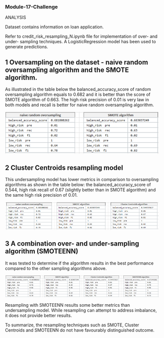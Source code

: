 ### Module-17-Challenge

ANALYSIS

Dataset contains information on loan application.

Refer to credit_risk_resampling_N.ipynb file for implementation of over- and under- sampling techniques. 
A LogisticRegression model has been used to generate predictions.

## 1 Oversampling on the dataset - naive random oversampling algorithm and the SMOTE algorithm.
As illustrated in the table below the balanced_accuracy_score of random oversampling algorithm equals to 0.682 and it is better than the score of SMOTE algorithm of 0.663.
The high risk precision of 0.01 is very law in both models and recall is better for naive random oversampling algorithm.

![Table1](Capture1.1.PNG)



## 2 Cluster Centroids resampling modeI
This undersampling model has lower metrics in comparison to oversampling algorithms as shown in the table below: 
the balanced_accuracy_score of 0.544, high risk recall of 0.67 (slightly better than in SMOTE algorithm) and the same high risk precision of 0.01.

![Table2](Capture2.PNG)

## 3 A combination over- and under-sampling algorithm (SMOTEENN) 

It was tested to determine if the algorithm results in the best performance compared to the other sampling algorithms above.

![Table3](Capture3.1.PNG)


Resampling with SMOTEENN results some better metrics than undersampling model.
While resampling can attempt to address imbalance, it does not provide better results.

To summarize, the resampling techniques such as SMOTE, Cluster Centroids and SMOTEENN do not have favourably distinguished outcome.
